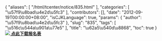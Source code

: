 {
    "aliases": [
        "/html/tcenter/notice/835.html"
    ],
    "categories": [
        "\u57f9\u8bad\u4e2d\u5fc3"
    ],
    "contributors": [],
    "date": "2012-09-19T00:00:00+08:00",
    "isCJKLanguage": true,
    "params": {
        "author": "\u57f9\u8bad\u4e2d\u5fc3"
    },
    "slug": "835",
    "tags": [
        "\u516c\u544a\u901a\u77e5"
    ],
    "title": "\u62a5\u540d\u8868",
    "toc": true
}
**[![](https://cdn.tfls.online/mirror/full/e8276ef16346f66955b7f6cd01a2c6fca60c908d.gif) 点此下载报名表](http://www.tfls.cn/UploadFile/load/20120919224601_4590.xls "点击下载")**

